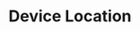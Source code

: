 ---
layout: template-item
title: Device Location
id: 6
description: An Alexa skill template that gets a device location
created: 2018-08-17
youtube_id: sZ7GCMqhjv0
category: alexa
github_url: https://github.com/skilltemplates/device-location-starter-alexa
---